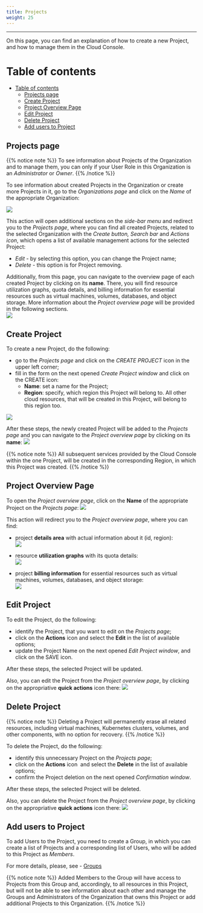 ```yaml
---
title: Projects
weight: 25
---
```

___
On this page, you can find an explanation of how to create a new Project, and how to manage them in the Cloud Console.

# Table of contents
- [Table of contents](#table-of-contents)
  - [Projects page](#projects-page)
  - [Create Project](#create-project)
  - [Project Overview Page](#project-overview-page)
  - [Edit Project](#edit-project)
  - [Delete Project](#delete-project)
  - [Add users to Project](#add-users-to-project)

## Projects page

{{% notice note %}}
To see information about Projects of the Organization and to manage them, you can only if your User Role in this Organization is an *Administrator* or *Owner*. 
{{% /notice %}}

To see information about created Projects in the Organization or create more Projects in it, go to the *Organizations page* and click on the *Name* of the appropriate Organization:

![](../../assets/images/organizations/7.png?classes=border,shadow)  

This action will open additional sections on the *side-bar menu* and redirect you to the *Projects page*, where you can find all created Projects, related to the selected Organization with the *Create button, Search bar* and *Actions icon*, which opens a list of available management actions for the selected Project:  
- *Edit* - by selecting this option, you can change the Project name;
- *Delete* - this option is for Project removing.

Additionally, from this page, you can navigate to the overview page of each created Project by clicking on its **name**. There, you will find resource utilization graphs, quota details, and billing information for essential resources such as virtual machines, volumes, databases, and object storage. More information about the *Project overview page* will be provided in the following sections.   
![](../../assets/images/projects/2.png?classes=border,shadow) 

## Create Project

To create a new Project, do the following:
- go to the *Projects page* and click on the *CREATE PROJECT* icon in the upper left corner; 
- fill in the form on the next opened *Create Project window* and click on the CREATE icon: 
  - **Name**: set a name for the Project;
  - **Region**: specify, which region this Project will belong to. All other cloud resources, that will be created in this Project, will belong to this region too.

![](../../assets/images/projects/4.png?width=35pc&classes=border,shadow) 

After these steps, the newly created Project will be added to the *Projects page* and you can navigate to the *Project overview page* by clicking on its **name**:
![](../../assets/images/projects/5.png?width=70pc&classes=border,shadow) 

{{% notice note %}}
All subsequent services provided by the Cloud Console within the one Project, will be created in the corresponding Region, in which this Project was created.
{{% /notice %}}

## Project Overview Page
To open the *Project overview page*, click on the **Name** of the appropriate Project on the *Projects page*:
![](../../assets/images/projects/5.png?width=70pc&classes=border,shadow) 

This action will redirect you to the *Project overview page*, where you can find:   
- project **details area** with actual information about it (id, region):  
![](../../assets/images/projects/7.png?width=30pc&classes=border,shadow)   

- resource **utilization graphs** with its quota details:  
![](../../assets/images/projects/8.png?width=35pc&classes=border,shadow) 

- project **billing information** for essential resources such as virtual machines, volumes, databases, and object storage:  
![](../../assets/images/projects/9.png?width=35pc&classes=border,shadow) 


## Edit Project 
To edit the Project, do the following:
- identify the Project, that you want to edit on the *Projects page*;
- click on the **Actions** icon and select the **Edit** in the list of available options;
- update the Project Name on the next opened *Edit Project window*, and click on the SAVE icon.

After these steps, the selected Project will be updated.

Also, you can edit the Project from the *Project overview page*, by clicking on the appropriative **quick actions** icon there:
![](../../../assets/images/projects/10.png?width=25pc&classes=border,shadow)

## Delete Project 

{{% notice note %}}
Deleting a Project will permanently erase all related resources, including virtual machines, Kubernetes clusters, volumes, and other components, with no option for recovery.
{{% /notice %}}

To delete the Project, do the following:
- identify this unnecessary Project on the *Projects page*;
- click on the **Actions** icon  and select the **Delete** in the list of available options;
- confirm the Project deletion on the next opened *Confirmation window*.

After these steps, the selected Project will be deleted.

Also, you can delete the Project from the *Project overview page*, by clicking on the appropriative **quick actions** icon there:
![](../../../assets/images/projects/11.png?width=25pc&classes=border,shadow)

## Add users to Project

To add Users to the Project, you need to create a Group, in which you can create a list of Projects and a corresponding list of Users, who will be added to this Project as *Members*.

For more details, please, see - [Groups](https://docs.ventuscloud.eu/identity-management/groups/)

{{% notice note %}}
Added Members to the Group will have access to Projects from this Group and, accordingly, to all resources in this Project, but will not be able to see information about each other and manage the Groups and Administrators of the Organization that owns this Project or add additional Projects to this Organization.
{{% /notice %}}
